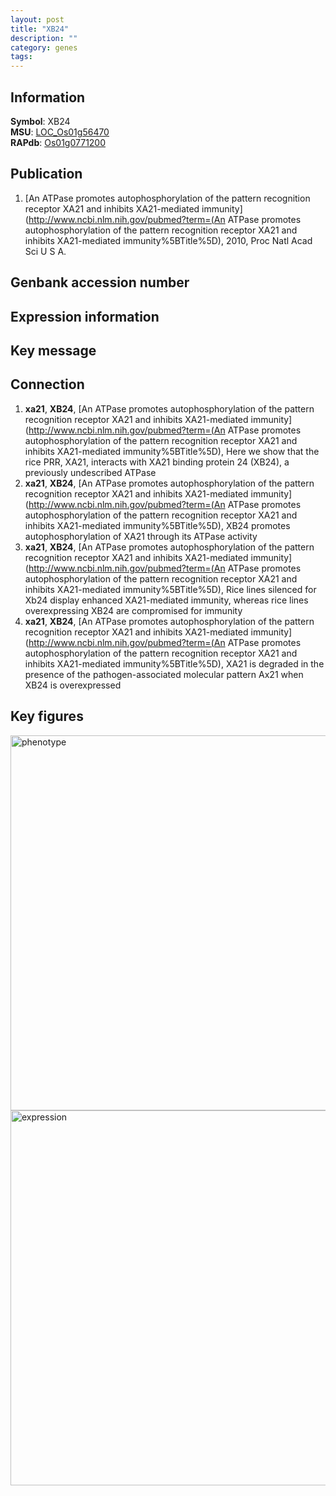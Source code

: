 ```yaml
---
layout: post
title: "XB24"
description: ""
category: genes
tags: 
---
```


## Information
__Symbol__: XB24  
__MSU__: [LOC_Os01g56470](http://rice.plantbiology.msu.edu/cgi-bin/ORF_infopage.cgi?orf=LOC_Os01g56470)  
__RAPdb__: [Os01g0771200](http://rapdb.dna.affrc.go.jp/viewer/gbrowse_details/irgsp1?name=Os01g0771200)  

## Publication
1. [An ATPase promotes autophosphorylation of the pattern recognition receptor XA21 and inhibits XA21-mediated immunity](http://www.ncbi.nlm.nih.gov/pubmed?term=(An ATPase promotes autophosphorylation of the pattern recognition receptor XA21 and inhibits XA21-mediated immunity%5BTitle%5D), 2010, Proc Natl Acad Sci U S A.

## Genbank accession number

## Expression information

## Key message

## Connection
1. __xa21__, __XB24__, [An ATPase promotes autophosphorylation of the pattern recognition receptor XA21 and inhibits XA21-mediated immunity](http://www.ncbi.nlm.nih.gov/pubmed?term=(An ATPase promotes autophosphorylation of the pattern recognition receptor XA21 and inhibits XA21-mediated immunity%5BTitle%5D),  Here we show that the rice PRR, XA21, interacts with XA21 binding protein 24 (XB24), a previously undescribed ATPase
2. __xa21__, __XB24__, [An ATPase promotes autophosphorylation of the pattern recognition receptor XA21 and inhibits XA21-mediated immunity](http://www.ncbi.nlm.nih.gov/pubmed?term=(An ATPase promotes autophosphorylation of the pattern recognition receptor XA21 and inhibits XA21-mediated immunity%5BTitle%5D),  XB24 promotes autophosphorylation of XA21 through its ATPase activity
3. __xa21__, __XB24__, [An ATPase promotes autophosphorylation of the pattern recognition receptor XA21 and inhibits XA21-mediated immunity](http://www.ncbi.nlm.nih.gov/pubmed?term=(An ATPase promotes autophosphorylation of the pattern recognition receptor XA21 and inhibits XA21-mediated immunity%5BTitle%5D),  Rice lines silenced for Xb24 display enhanced XA21-mediated immunity, whereas rice lines overexpressing XB24 are compromised for immunity
4. __xa21__, __XB24__, [An ATPase promotes autophosphorylation of the pattern recognition receptor XA21 and inhibits XA21-mediated immunity](http://www.ncbi.nlm.nih.gov/pubmed?term=(An ATPase promotes autophosphorylation of the pattern recognition receptor XA21 and inhibits XA21-mediated immunity%5BTitle%5D),  XA21 is degraded in the presence of the pathogen-associated molecular pattern Ax21 when XB24 is overexpressed

## Key figures
<img src="http://ricencode.github.io/images/XB24.pheno.png" alt="phenotype"  style="width: 600px;"/>

<img src="http://ricencode.github.io/images/XB24.exp.png" alt="expression"  style="width: 600px;"/>


